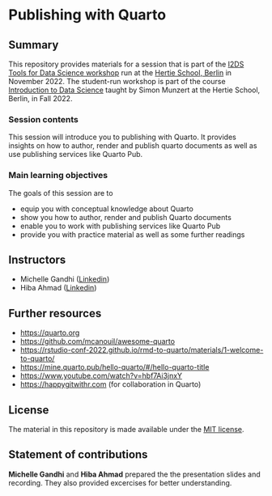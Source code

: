 # Publishing with Quarto


## Summary

This repository provides materials for a session that is part of the [I2DS Tools for Data Science workshop](https://github.com/intro-to-data-science-22-workshop) run at the [Hertie School, Berlin](https://www.hertie-school.org/en/) in November 2022. The student-run workshop is part of the course [Introduction to Data Science](https://github.com/intro-to-data-science-22) taught by Simon Munzert at the Hertie School, Berlin, in Fall 2022.

### Session contents

This session will introduce you to publishing with Quarto. It provides insights on how to author, render and publish quarto documents as well as use publishing services like Quarto Pub.

### Main learning objectives

The goals of this session are to 
- equip you with conceptual knowledge about Quarto 
- show you how to author, render and publish Quarto documents
- enable you to work with publishing services like Quarto Pub
- provide you with practice material as well as some further readings


## Instructors

- Michelle Gandhi ([Linkedin](https://www.linkedin.com/in/michellegandhi/))
- Hiba Ahmad ([Linkedin](https://www.linkedin.com/in/hibaahmad/))


## Further resources

- https://quarto.org
- https://github.com/mcanouil/awesome-quarto
- https://rstudio-conf-2022.github.io/rmd-to-quarto/materials/1-welcome-to-quarto/
- https://mine.quarto.pub/hello-quarto/#/hello-quarto-title
- https://www.youtube.com/watch?v=hbf7Ai3jnxY
- https://happygitwithr.com (for collaboration in Quarto)


## License

The material in this repository is made available under the [MIT license](http://opensource.org/licenses/mit-license.php). 

## Statement of contributions

**Michelle Gandhi** and **Hiba Ahmad** prepared the the presentation slides and recording. They also provided excercises for better understanding.
